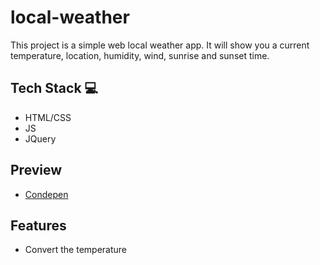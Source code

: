 # local-weather

This project is a simple web local weather app. It will show you a current temperature, location, humidity, wind, sunrise and sunset time.

## Tech Stack 💻
- HTML/CSS
- JS
- JQuery

## Preview 
- [Condepen](https://codepen.io/chilazz/pen/LqyqoZ?editors=0010)

## Features
- Convert the temperature

